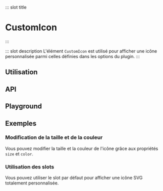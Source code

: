 ::: slot title
# CustomIcon
:::

::: slot description
L'élément `CustomIcon` est utilisé pour afficher une icône personnalisée parmi celles définies dans les options du plugin.
:::

## Utilisation

<DocExample
  eager
  file="elements/custom-icon/examples/custom-icon"
/>

## API

<DocApi
  :value="['CustomIcon']"
  :api="{
    CustomIcon: {
      props: [
        {
          name: 'color',
          default: '\'currentColor\'',
          type: 'string',
          description: 'La couleur de l\'icône (n\'importe quelle valeur CSS). Par défaut, l\'icône hérite de la couleur du texte.'
        },
        {
          name: 'small',
          default: 'false',
          type: 'boolean',
          description: 'Définit la taille de l\’icône à 1em.'
        },
        {
          name: 'medium',
          default: 'false',
          type: 'boolean',
          description: 'Définit la taille de l\’icône à 1.5em.'
        },
        {
          name: 'large',
          default: 'false',
          type: 'boolean',
          description: 'Définit la taille de l\’icône à 1.85em.'
        },
        {
          name: 'x-large',
          default: 'false',
          type: 'boolean',
          description: 'Définit la taille de l\’icône à 2.25em.'
        },
        {
          name: 'size',
          type: 'string',
          default: 'undefined',
          description: 'Applique une taille CSS personnalisée (largeur / hauteur) à l\'icône. Par défaut, la taille est de 1,35em.'
        }
      ],
      slots: [
        {
          name: 'default',
          description: 'Slot pour remplacer le contenu de l\'icône.'
        }
      ]
    }
  }"
/>

## Playground

<DocExample file="elements/custom-icon/examples/custom-icon-playground" />

## Exemples

### Modification de la taille et de la couleur

Vous pouvez modifier la taille et la couleur de l'icône grâce aux propriétés `size` et `color`.

<DocExample file="elements/custom-icon/examples/custom-icon-size-color" />

### Utilisation des slots

Vous pouvez utiliser le slot par défaut pour afficher une icône SVG totalement personnalisée.

<DocExample file="elements/custom-icon/examples/custom-icon-slot" />
